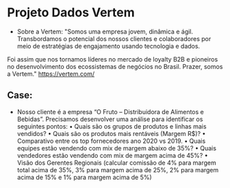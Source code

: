 # Projeto Dados Vertem
- Sobre a Vertem: 
"Somos uma empresa jovem, dinâmica e ágil. Transbordamos o potencial dos nossos clientes e colaboradores por meio de estratégias de engajamento usando tecnologia e dados.

Foi assim que nos tornamos líderes no mercado de loyalty B2B e pioneiros no desenvolvimento dos ecossistemas de negócios no Brasil. Prazer, somos a Vertem." 
https://vertem.com/

## Case: 
- Nosso cliente é a empresa “O Fruto – Distribuidora de Alimentos e Bebidas”. 
Precisamos desenvolver uma análise para identificar os seguintes pontos:
• Quais são os grupos de produtos e linhas mais vendidos?
• Quais são os produtos mais rentáveis (Margem R$)?
• Comparativo entre os top fornecedores ano 2020 vs 2019.
• Quais equipes estão vendendo com mix de margem abaixo de 35%?
• Quais vendedores estão vendendo com mix de margem acima de 45%?
• Visão dos Gerentes Regionais (calcular comissão de 4% para margem total acima de
35%, 3% para margem acima de 25%, 2% para margem acima de 15% e 1% para
margem acima de 5%)


